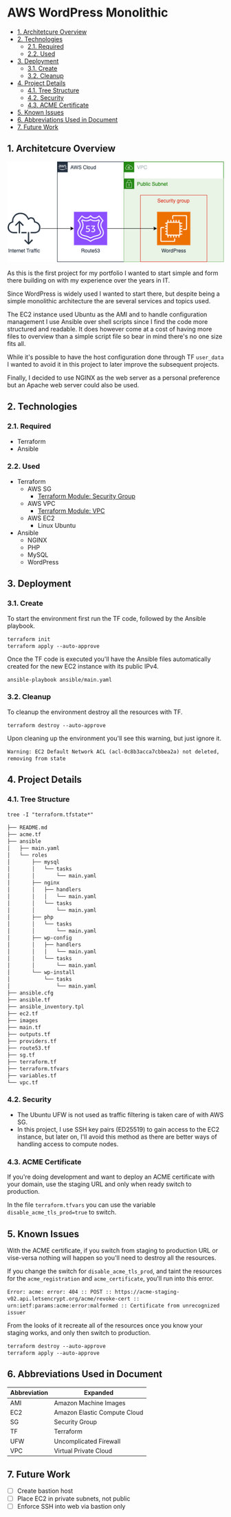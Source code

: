 # AWS WordPress Monolithic

- [1. Architetcure Overview](#1-architetcure-overview)
- [2. Technologies](#2-technologies)
  - [2.1. Required](#21-required)
  - [2.2. Used](#22-used)
- [3. Deployment](#3-deployment)
  - [3.1. Create](#31-create)
  - [3.2. Cleanup](#32-cleanup)
- [4. Project Details](#4-project-details)
  - [4.1. Tree Structure](#41-tree-structure)
  - [4.2. Security](#42-security)
  - [4.3. ACME Certificate](#43-acme-certificate)
- [5. Known Issues](#5-known-issues)
- [6. Abbreviations Used in Document](#6-abbreviations-used-in-document)
- [7. Future Work](#7-future-work)

## 1. Architetcure Overview

![Architecture](images/monolithic-wordpress.drawio.png)

As this is the first project for my portfolio I wanted to start simple and form there building on with my experience over the years in IT.

Since WordPress is widely used I wanted to start there, but despite being a simple monolithic architecture the are several services and topics used.

The EC2 instance used Ubuntu as the AMI and to handle configuration management I use Ansible over shell scripts since I find the code more structured and readable. It does however come at a cost of having more files to overview than a simple script file so bear in mind there's no one size fits all.

While it's possible to have the host configuration done through TF `user_data` I wanted to avoid it in this project to later improve the subsequent projects.

Finally, I decided to use NGINX as the web server as a personal preference but an Apache web server could also be used.

## 2. Technologies

### 2.1. Required

- Terraform
- Ansible

### 2.2. Used

- Terraform
  - AWS SG
    - [Terraform Module: Security Group](https://registry.terraform.io/modules/terraform-aws-modules/security-group/aws/latest)
  - AWS VPC
    - [Terraform Module: VPC](https://registry.terraform.io/modules/terraform-aws-modules/vpc/aws/latest)
  - AWS EC2
    - Linux Ubuntu
- Ansible
  - NGINX
  - PHP
  - MySQL
  - WordPress

## 3. Deployment

### 3.1. Create

To start the environment first run the TF code, followed by the Ansible playbook.

```shell
terraform init
terraform apply --auto-approve
```

Once the TF code is executed you'll have the Ansible files automatically created for the new EC2 instance with its public IPv4.

```shell
ansible-playbook ansible/main.yaml
```

### 3.2. Cleanup

To cleanup the environment destroy all the resources with TF.

```shell
terraform destroy --auto-approve
```

Upon cleaning up the environment you'll see this warning, but just ignore it.

```shell
Warning: EC2 Default Network ACL (acl-0c8b3acca7cbbea2a) not deleted, removing from state
```

## 4. Project Details

### 4.1. Tree Structure

```shell
tree -I "terraform.tfstate*"
```

```shell
├── README.md
├── acme.tf
├── ansible
│   ├── main.yaml
│   └── roles
│       ├── mysql
│       │   └── tasks
│       │       └── main.yaml
│       ├── nginx
│       │   ├── handlers
│       │   │   └── main.yaml
│       │   └── tasks
│       │       └── main.yaml
│       ├── php
│       │   └── tasks
│       │       └── main.yaml
│       ├── wp-config
│       │   ├── handlers
│       │   │   └── main.yaml
│       │   └── tasks
│       │       └── main.yaml
│       └── wp-install
│           └── tasks
│               └── main.yaml
├── ansible.cfg
├── ansible.tf
├── ansible_inventory.tpl
├── ec2.tf
├── images
├── main.tf
├── outputs.tf
├── providers.tf
├── route53.tf
├── sg.tf
├── terraform.tf
├── terraform.tfvars
├── variables.tf
└── vpc.tf
```

### 4.2. Security

- The Ubuntu UFW is not used as traffic filtering is taken care of with AWS SG.
- In this project, I use SSH key pairs (ED25519) to gain access to the EC2 instance, but later on, I'll avoid this method as there are better ways of handling access to compute nodes.

### 4.3. ACME Certificate

If you're doing development and want to deploy an ACME certificate with your domain, use the staging URL and only when ready switch to production.

In the file `terraform.tfvars` you can use the variable `disable_acme_tls_prod=true` to switch.

## 5. Known Issues

With the ACME certificate, if you switch from staging to production URL or vise-versa nothing will happen so you'll need to destroy all the resources.

If you change the switch for `disable_acme_tls_prod`, and taint the resources for the `acme_registration` and `acme_certificate`, you'll run into this error.

```shell
Error: acme: error: 404 :: POST :: https://acme-staging-v02.api.letsencrypt.org/acme/revoke-cert :: urn:ietf:params:acme:error:malformed :: Certificate from unrecognized issuer
```

From the looks of it recreate all of the resources once you know your staging works, and only then switch to production.

```shell
terraform destroy --auto-approve
terraform apply --auto-approve
```

## 6. Abbreviations Used in Document

| Abbreviation | Expanded                     |
| ------------ | ---------------------------- |
| AMI          | Amazon Machine Images        |
| EC2          | Amazon Elastic Compute Cloud |
| SG           | Security Group               |
| TF           | Terraform                    |
| UFW          | Uncomplicated Firewall       |
| VPC          | Virtual Private Cloud        |

## 7. Future Work

- [ ] Create bastion host
- [ ] Place EC2 in private subnets, not public
- [ ] Enforce SSH into web via bastion only
